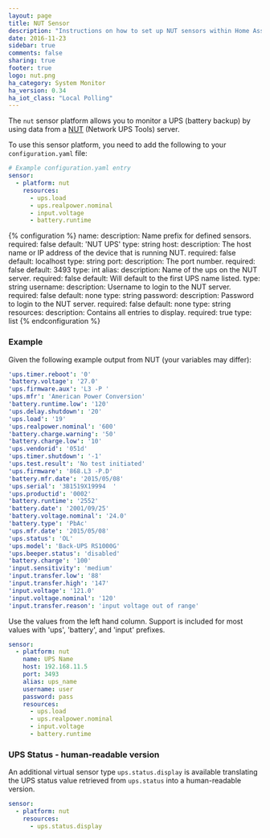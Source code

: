 ```yaml
---
layout: page
title: NUT Sensor
description: "Instructions on how to set up NUT sensors within Home Assistant."
date: 2016-11-23
sidebar: true
comments: false
sharing: true
footer: true
logo: nut.png
ha_category: System Monitor
ha_version: 0.34
ha_iot_class: "Local Polling"
---
```


The `nut` sensor platform allows you to monitor a UPS (battery backup) by using data from a [NUT](http://networkupstools.org/) (Network UPS Tools) server.

To use this sensor platform, you need to add the following to your `configuration.yaml` file:

```yaml
# Example configuration.yaml entry
sensor:
  - platform: nut
    resources:
      - ups.load
      - ups.realpower.nominal
      - input.voltage
      - battery.runtime
```

{% configuration %}
  name:
    description: Name prefix for defined sensors.
    required: false
    default: 'NUT UPS'
    type: string
  host:
    description: The host name or IP address of the device that is running NUT.
    required: false
    default: localhost
    type: string
  port:
    description: The port number.
    required: false
    default: 3493
    type: int
  alias:
    description: Name of the ups on the NUT server.
    required: false
    default: Will default to the first UPS name listed.
    type: string
  username:
    description: Username to login to the NUT server.
    required: false
    default: none
    type: string
  password:
    description: Password to login to the NUT server.
    required: false
    default: none
    type: string
  resources:
    description: Contains all entries to display.
    required: true
    type: list
{% endconfiguration %}

### Example 

Given the following example output from NUT (your variables may differ):

```yaml
'ups.timer.reboot': '0'
'battery.voltage': '27.0'
'ups.firmware.aux': 'L3 -P '
'ups.mfr': 'American Power Conversion'
'battery.runtime.low': '120'
'ups.delay.shutdown': '20'
'ups.load': '19'
'ups.realpower.nominal': '600'
'battery.charge.warning': '50'
'battery.charge.low': '10'
'ups.vendorid': '051d'
'ups.timer.shutdown': '-1'
'ups.test.result': 'No test initiated'
'ups.firmware': '868.L3 -P.D'
'battery.mfr.date': '2015/05/08'
'ups.serial': '3B1519X19994  '
'ups.productid': '0002'
'battery.runtime': '2552'
'battery.date': '2001/09/25'
'battery.voltage.nominal': '24.0'
'battery.type': 'PbAc'
'ups.mfr.date': '2015/05/08'
'ups.status': 'OL'
'ups.model': 'Back-UPS RS1000G'
'ups.beeper.status': 'disabled'
'battery.charge': '100'
'input.sensitivity': 'medium'
'input.transfer.low': '88'
'input.transfer.high': '147'
'input.voltage': '121.0'
'input.voltage.nominal': '120'
'input.transfer.reason': 'input voltage out of range'
```

Use the values from the left hand column. Support is included for most values with 'ups', 'battery', and 'input' prefixes.

```yaml
sensor:
  - platform: nut
    name: UPS Name
    host: 192.168.11.5
    port: 3493
    alias: ups_name
    username: user
    password: pass
    resources:
      - ups.load
      - ups.realpower.nominal
      - input.voltage
      - battery.runtime
```

### UPS Status - human-readable version

An additional virtual sensor type `ups.status.display` is available translating the UPS status value retrieved from `ups.status` into a human-readable version.

```yaml
sensor:
  - platform: nut
    resources:
      - ups.status.display
```
